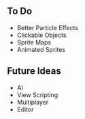 To Do
------------------------
* Better Particle Effects
* Clickable Objects
* Sprite Maps
* Animated Sprites

Future Ideas
-----------------------
* AI
* View Scripting
* Multiplayer
* Editor